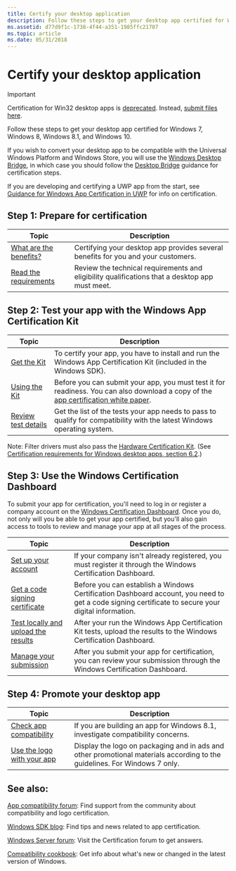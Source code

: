 ```yaml
---
title: Certify your desktop application
description: Follow these steps to get your desktop app certified for Windows 7, Windows 8, Windows 8.1, and Windows 10.If you wish to convert your desktop app to be compatible with the Universal Windows Platform and Windows Store, you will use the Windows Desktop Bridge, in which case you should follow the Desktop Bridge guidance for certification steps.If you are developing and certifying a UWP app from the start, see Guidance for Windows App Certification in UWP for info on certification.
ms.assetid: d77d9f1c-1738-4f44-a351-1985ffc21707
ms.topic: article
ms.date: 05/31/2018
---
```


# Certify your desktop application

> [!IMPORTANT]
> Certification for Win32 desktop apps is [deprecated](https://techcommunity.microsoft.com/t5/windows-hardware-certification/win32-logo-certification-deprecation/ba-p/364920). Instead, [submit files here](https://www.microsoft.com/wdsi/filesubmission/).

Follow these steps to get your desktop app certified for Windows 7, Windows 8, Windows 8.1, and Windows 10.

If you wish to convert your desktop app to be compatible with the Universal Windows Platform and Windows Store, you will use the [Windows Desktop Bridge](https://developer.microsoft.com/windows/bridges/desktop), in which case you should follow the [Desktop Bridge](https://docs.microsoft.com/windows/uwp/porting/desktop-to-uwp-root) guidance for certification steps.

If you are developing and certifying a UWP app from the start, see [Guidance for Windows App Certification in UWP](https://docs.microsoft.com/windows/uwp/debug-test-perf/windows-app-certification-kit) for info on certification.

## Step 1: Prepare for certification



| Topic                                                                                       | Description                                                                                    |
|---------------------------------------------------------------------------------------------|------------------------------------------------------------------------------------------------|
| [What are the benefits?](what-are-the-benefits-.md)<br/>                             | Certifying your desktop app provides several benefits for you and your customers.              |
| [Read the requirements](certification-requirements-for-windows-desktop-apps.md)<br/> | Review the technical requirements and eligibility qualifications that a desktop app must meet. |



 

## Step 2: Test your app with the Windows App Certification Kit



| Topic                                                          | Description                                                                                                                                                                           |
|----------------------------------------------------------------|---------------------------------------------------------------------------------------------------------------------------------------------------------------------------------------|
| [Get the Kit](https://developer.microsoft.com/windows/downloads/app-certification-kit/) | To certify your app, you have to install and run the Windows App Certification Kit (included in the Windows SDK).                                                                     |
| [Using the Kit](using-the-windows-app-certification-kit.md)   | Before you can submit your app, you must test it for readiness. You can also download a copy of the [app certification white paper](https://go.microsoft.com/fwlink/p/?LinkId=703908). |
| [Review test details](windows-app-certification-kit-tests.md) | Get the list of the tests your app needs to pass to qualify for compatibility with the latest Windows operating system.                                                               |



 

Note: Filter drivers must also pass the [Hardware Certification Kit](https://go.microsoft.com/fwlink/p/?LinkId=733613). (See [Certification requirements for Windows desktop apps, section 6.2](certification-requirements-for-windows-desktop-apps.md).)

## Step 3: Use the Windows Certification Dashboard

To submit your app for certification, you'll need to log in or register a company account on the [Windows Certification Dashboard](https://docs.microsoft.com/previous-versions/hh833792(v=msdn.10)?redirectedfrom=MSDN). Once you do, not only will you be able to get your app certified, but you'll also gain access to tools to review and manage your app at all stages of the process.



| Topic                                                                                                                   | Description                                                                                                                                        |
|-------------------------------------------------------------------------------------------------------------------------|----------------------------------------------------------------------------------------------------------------------------------------------------|
| [Set up your account](https://docs.microsoft.com/windows-hardware/drivers/dashboard/)                 | If your company isn't already registered, you must register it through the Windows Certification Dashboard.                                        |
| [Get a code signing certificate](https://docs.microsoft.com/windows-hardware/drivers/dashboard/)      | Before you can establish a Windows Certification Dashboard account, you need to get a code signing certificate to secure your digital information. |
| [Test locally and upload the results](https://docs.microsoft.com/windows-hardware/drivers/dashboard/) | After your run the Windows App Certification Kit tests, upload the results to the Windows Certification Dashboard.                                 |
| [Manage your submission](https://docs.microsoft.com/windows-hardware/drivers/dashboard/)              | After you submit your app for certification, you can review your submission through the Windows Certification Dashboard.                           |



 

## Step 4: Promote your desktop app



| Topic                                                                      | Description                                                                                                               |
|----------------------------------------------------------------------------|---------------------------------------------------------------------------------------------------------------------------|
| [Check app compatibility](https://docs.microsoft.com/windows/compatibility/windows-8-1-introduction?redirectedfrom=MSDN) | If you are building an app for Windows 8.1, investigate compatibility concerns.                                           |
| [Use the logo with your app](windows-7-certification.md)                  | Display the logo on packaging and in ads and other promotional materials according to the guidelines. For Windows 7 only. |



 

## See also:

[App compatibility forum](https://social.msdn.microsoft.com/Forums/windowsdesktop/en-US/home?forum=windowscompatibility): Find support from the community about compatibility and logo certification.

[Windows SDK blog](https://blogs.msdn.com/b/winsdk/archive/tags/certification/): Find tips and news related to app certification.

[Windows Server forum]( https://go.microsoft.com/fwlink/p/?LinkId=703928): Visit the Certification forum to get answers.

[Compatibility cookbook](https://docs.microsoft.com/windows/desktop/w8cookbook/windows-8-and-windows-server-8-compatibility-cookbook-portal): Get info about what's new or changed in the latest version of Windows.

 

 





